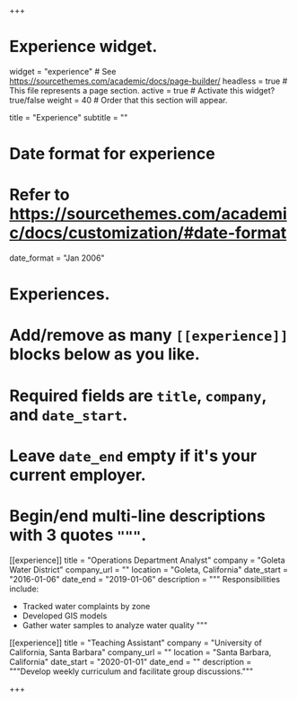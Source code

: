 +++
# Experience widget.
widget = "experience"  # See https://sourcethemes.com/academic/docs/page-builder/
headless = true  # This file represents a page section.
active = true  # Activate this widget? true/false
weight = 40  # Order that this section will appear.

title = "Experience"
subtitle = ""

# Date format for experience
#   Refer to https://sourcethemes.com/academic/docs/customization/#date-format
date_format = "Jan 2006"

# Experiences.
#   Add/remove as many `[[experience]]` blocks below as you like.
#   Required fields are `title`, `company`, and `date_start`.
#   Leave `date_end` empty if it's your current employer.
#   Begin/end multi-line descriptions with 3 quotes `"""`.
[[experience]]
  title = "Operations Department Analyst"
  company = "Goleta Water District"
  company_url = ""
  location = "Goleta, California"
  date_start = "2016-01-06"
  date_end = "2019-01-06"
  description = """
  Responsibilities include:
  
  * Tracked water complaints by zone
  * Developed GIS models
  * Gather water samples to analyze water quality
  """

[[experience]]
  title = "Teaching Assistant"
  company = "University of California, Santa Barbara"
  company_url = ""
  location = "Santa Barbara, California"
  date_start = "2020-01-01"
  date_end = ""
  description = """Develop weekly curriculum and facilitate group discussions."""

+++
